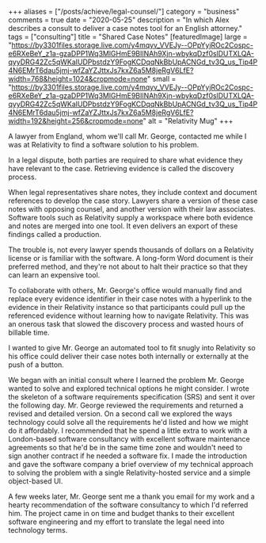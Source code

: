 +++
aliases = ["/posts/achieve/legal-counsel/"]
category = "business"
comments = true
date = "2020-05-25"
description = "In which Alex describes a consult to deliver a case notes tool for an English attorney."
tags = ["consulting"]
title = "Shared Case Notes"
[featuredImage]
  large = "https://by3301files.storage.live.com/y4mqyv_VVEJy--OPpYyjROc2Cospc-e6RXeBeY_z1a-gzaDPP1Wq3MlGHmE9BIlNAh9Xjn-wbykqDzf0slDUTXLQA-qyyDRG42Zc5qWKaIUDPbstdzY9FogKCDqqNkBbUpACNGd_tv3Q_us_Tip4P4N6EMrT6dau5jmj-wfZaYZJttxJs7kxZ6a5M8jeRgV6LfE?width=768&height=1024&cropmode=none"
  small = "https://by3301files.storage.live.com/y4mqyv_VVEJy--OPpYyjROc2Cospc-e6RXeBeY_z1a-gzaDPP1Wq3MlGHmE9BIlNAh9Xjn-wbykqDzf0slDUTXLQA-qyyDRG42Zc5qWKaIUDPbstdzY9FogKCDqqNkBbUpACNGd_tv3Q_us_Tip4P4N6EMrT6dau5jmj-wfZaYZJttxJs7kxZ6a5M8jeRgV6LfE?width=192&height=256&cropmode=none"
  alt   = "Relativity Mug"
+++

A lawyer from England, whom we'll call Mr. George, contacted me while I was at Relativity to find a software solution to his problem.

In a legal dispute, both parties are required to share what evidence they have relevant to the case. Retrieving evidence is called the discovery process.

When legal representatives share notes, they include context and document references to develop the case story. Lawyers share a version of these case notes with opposing counsel, and another version with their law associates. Software tools such as Relativity supply a workspace where both evidence and notes are merged into one tool. It even delivers an export of these findings called a production.

The trouble is, not every lawyer spends thousands of dollars on a Relativity license or is familiar with the software. A long-form Word document is their preferred method, and they're not about to halt their practice so that they can learn an expensive tool.

To collaborate with others, Mr. George's office would manually find and replace every evidence identifier in their case notes with a hyperlink to the evidence in their Relativity instance so that participants could pull up the referenced evidence without learning how to navigate Relativity. This was an onerous task that slowed the discovery process and wasted hours of billable time.

I wanted to give Mr. George an automated tool to fit snugly into Relativity so his office could deliver their case notes both internally or externally at the push of a button.

We began with an initial consult where I learned the problem Mr. George wanted to solve and explored technical options he might consider. I wrote the skeleton of a software requirements specification (SRS) and sent it over the following day. Mr. George reviewed the requirements and returned a revised and detailed version. On a second call we explored the ways technology could solve all the requirements he'd listed and how we might do it affordably. I recommended that he spend a little extra to work with a London-based software consultancy with excellent software maintenance agreements so that he'd be in the same time zone and wouldn't need to sign another contract if he needed a software fix. I made the introduction and gave the software company a brief overview of my technical approach to solving the problem with a single Relativity-hosted service and a simple object-based UI.

A few weeks later, Mr. George sent me a thank you email for my work and a hearty recommendation of the software consultancy to which I'd referred him. The project came in on time and budget thanks to their excellent software engineering and my effort to translate the legal need into technology terms.
